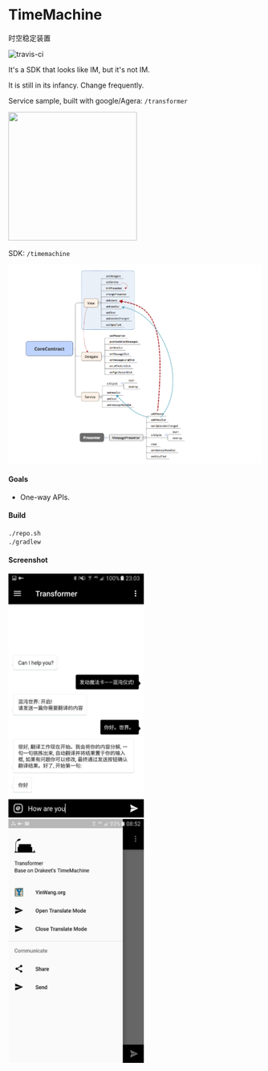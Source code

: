 # TimeMachine
时空稳定装置

![travis-ci](https://travis-ci.org/drakeet/TimeMachine.svg)

It's a SDK that looks like IM, but it's not IM.

It is still in its infancy. Change frequently.

Service sample, built with google/Agera:
`/transformer`

<img src="http://ww3.sinaimg.cn/large/86e2ff85gw1f55jnr2zjij20bx0bx0v3.jpg" width=256 height=256/>

SDK:
`/timemachine`

![](art/mind.png)

#### Goals
- One-way APIs.

#### Build

```bash
./repo.sh
./gradlew
```

#### Screenshot

<img src="/art/ts2.jpg" alt="screenshot" title="screenshot" width="270" height="486" /> <img src="/art/ts3.jpg" alt="screenshot" title="screenshot" width="270" height="486" />


